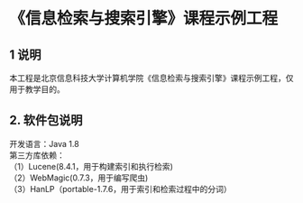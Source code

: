 # 《信息检索与搜索引擎》课程示例工程

## 1 说明  
本工程是北京信息科技大学计算机学院《信息检索与搜索引擎》课程示例工程，仅用于教学目的。

## 2. 软件包说明  
开发语言：Java 1.8  
第三方库依赖：  
（1）Lucene(8.4.1，用于构建索引和执行检索)  
（2）WebMagic(0.7.3，用于编写爬虫)  
（3）HanLP（portable-1.7.6，用于索引和检索过程中的分词）  
